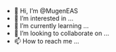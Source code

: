 - 👋 Hi, I’m @MugenEAS
- 👀 I’m interested in ...
- 🌱 I’m currently learning ...
- 💞️ I’m looking to collaborate on ...
- 📫 How to reach me ...

<!---
MugenEAS/MugenEAS is a ✨ special ✨ repository because its `README.md` (this file) appears on your GitHub profile.
You can click the Preview link to take a look at your changes.
--->
